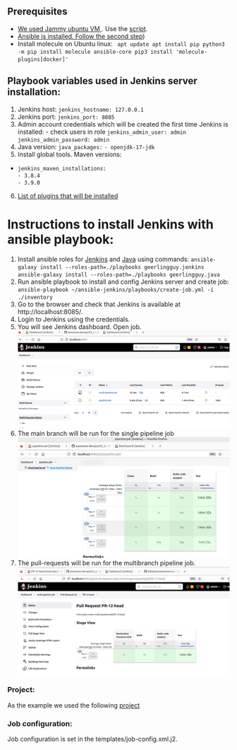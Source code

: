 ## Prerequisites
* [We used Jammy ubuntu VM ](https://github.com/Alliedium/awesome-proxmox). Use the [script](https://github.com/Alliedium/awesome-proxmox/blob/main/vm-cloud-init-shell/.env.example).  
* [Ansible is installed. Follow the second step](https://github.com/Alliedium/awesome-ansible#setting-up-config-machine))
* Install molecule on Ubuntu linux:
      ``` apt update
        apt install pip
        python3 -m pip install molecule ansible-core
        pip3 install 'molecule-plugins[docker]'```

## Playbook variables used in Jenkins server installation:
1. Jenkins host:
    `jenkins_hostname: 127.0.0.1`
2. Jenkins port: 
    `jenkins_port: 8085`
3.  Admin account credentials which will be created the first time Jenkins is installed: - check users in role
    `jenkins_admin_user: admin
     jenkins_admin_password: admin`
4. Java version:
    `java_packages:`
      `- openjdk-17-jdk`
5. Install global tools. Maven versions:
*     jenkins_maven_installations:
      - 3.8.4
      - 3.9.0
6. [List of plugins that will be installed](ListofJenkinsPluginsToBeInstalled.md)

# Instructions to install Jenkins with ansible playbook:
1. Install ansible roles for [Jenkins](https://github.com/geerlingguy/ansible-role-jenkins) and [Java](https://github.com/geerlingguy/ansible-role-java/) using commands:
    `ansible-galaxy install --roles-path=./playbooks geerlingguy.jenkins`
    `ansible-galaxy install --roles-path=./playbooks geerlingguy.java`
2. Run ansible playbook to install and config Jenkins server and create job:
    `ansible-playbook ~/ansible-jenkins/playbooks/create-job.yml -i ./inventory`
3. Go to the browser and check that Jenkins is available at http://localhost:8085/.
4. Login to Jenkins using the credentials.
5. You will see Jenkins dashboard. Open job. ![jenkins_dashboard.png](./images/01jenkins_dashboard.png) 
6. The main branch will be run for the single pipeline job ![single_pipeline.png](./images/02jenkins_pipeline.png)
7. The pull-requests will be run for the multibranch pipeline job.![multibranch_pipeline.png](./images/03jenkins_mpipeline.png)

### Project:
   As the example we used the following [project](https://github.com/Alliedium/springboot-api-rest-example)

### Job configuration:
   Job configuration is set in the templates/job-config.xml.j2.